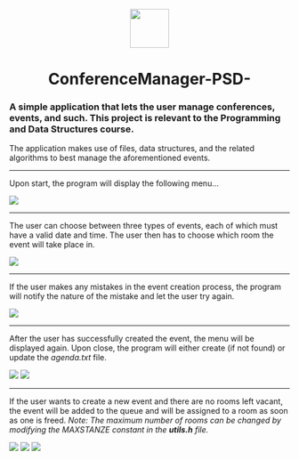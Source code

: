 <p align="center">
  <img src="images/unisa.png" height="70" width="70">
</p>

<h1 align="center">ConferenceManager-PSD-</h1>

<p align="center">
  <h3>A simple application that lets the user manage conferences, events, and such. This project is relevant to the Programming and Data Structures course.</h3>
</p>

<p>The application makes use of files, data structures, and the related algorithms to best manage the aforementioned events.</p>

<hr>

<p>Upon start, the program will display the following menu...</p>
<img src="images/menu.png">

<hr>

<p>The user can choose between three types of events, each of which must have a valid date and time. The user then has to choose which room the event will take place in.</p>
<img src="images/eventCreation.png">

<hr>

<p>If the user makes any mistakes in the event creation process, the program will notify the nature of the mistake and let the user try again.</p>
<img src="images/errorEvidence.png">

<hr>

<p>After the user has successfully created the event, the menu will be displayed again. Upon close, the program will either create (if not found) or update the <i>agenda.txt</i> file.</p>
<img src="images/fullAgenda.png">
<img src="images/fullAgendaOutput.png">

<hr>

<p>If the user wants to create a new event and there are no rooms left vacant, the event will be added to the queue and will be assigned to a room as soon as one is freed. <i>Note: The maximum number of rooms can be changed by modifying the MAXSTANZE constant in the <b>utils.h</b> file.</i></p>
<img src="images/noFreeRooms.png">
<img src="images/QueueOutput.png">
<img src="images/AgendaAndQueue.png">
